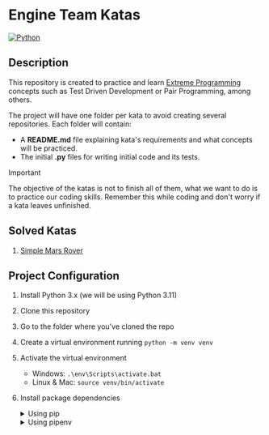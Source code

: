 # Engine Team Katas

[![Python](https://img.shields.io/badge/Python-3.11+-yellow?style=for-the-badge&logo=python&logoColor=white&labelColor=101010)](https://python.org)

## Description

This repository is created to practice and learn [Extreme Programming](https://asana.com/es/resources/extreme-programming-xp) concepts such as Test Driven Development or Pair Programming, among others.

The project will have one folder per kata to avoid creating several repositories. Each folder will contain:
- A **README.md** file explaining kata's requirements and what concepts will be practiced.
- The initial **.py** files for writing initial code and its tests.

> [!IMPORTANT]
> The objective of the katas is not to finish all of them, what we want to do is to practice our coding skills.
> Remember this while coding and don't worry if a kata leaves unfinished.

## Solved Katas

1. [Simple Mars Rover]()

## Project Configuration

1. Install Python 3.x (we will be using Python 3.11)
2. Clone this repository
3. Go to the folder where you've cloned the repo
4. Create a virtual environment running `python -m venv venv`
5. Activate the virtual environment
   - Windows: `.\env\Scripts\activate.bat`
   - Linux & Mac: `source venv/bin/activate`
6. Install package dependencies

   <details><summary>Using pip</summary>
   
      Run `pip install -r requirements.txt` to install needed dependencies
   
   </details>

   <details><summary>Using pipenv</summary>
   
     Install pipenv running `pip install --user pipenv`

     Run `pipenv install --dev` to install needed dependencies

   </details>
